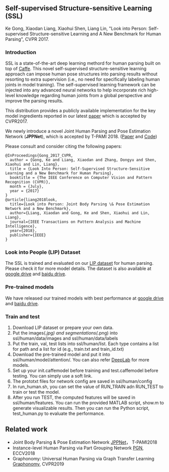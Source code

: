 ## Self-supervised Structure-sensitive Learning (SSL)
Ke Gong, Xiaodan Liang, Xiaohui Shen, Liang Lin, "Look into Person: Self-supervised Structure-sensitive Learning and A New Benchmark for Human Parsing", CVPR 2017.

### Introduction

SSL is a state-of-the-art deep learning methord for human parsing built on top of [Caffe](http://caffe.berkeleyvision.org).
This novel self-supervised structure-sensitive learning approach can impose human pose structures into parsing results without resorting to extra supervision (i.e., no
need for specifically labeling human joints in model training). The self-supervised learning framework can be injected into any advanced neural networks to help incorporate rich high-level knowledge regarding human joints from a global perspective and improve the parsing results.

This distribution provides a publicly available implementation for the key model ingredients reported in our latest [paper](http://openaccess.thecvf.com/content_cvpr_2017/papers/Gong_Look_Into_Person_CVPR_2017_paper.pdf) which is accepted by CVPR2017.

We newly introduce a novel Joint Human Parsing and Pose Estimation Network (**JPPNet**), which is accepted by T-PAMI 2018.   ([Paper](https://arxiv.org/pdf/1804.01984.pdf) and [Code](https://github.com/Engineering-Course/LIP_JPPNet))

Please consult and consider citing the following papers:

    @InProceedings{Gong_2017_CVPR,
      author = {Gong, Ke and Liang, Xiaodan and Zhang, Dongyu and Shen, Xiaohui and Lin, Liang},
      title = {Look Into Person: Self-Supervised Structure-Sensitive Learning and a New Benchmark for Human Parsing},
      booktitle = {The IEEE Conference on Computer Vision and Pattern Recognition (CVPR)},
      month = {July},
      year = {2017}
    }
    @article{liang2018look,
      title={Look into Person: Joint Body Parsing \& Pose Estimation Network and a New Benchmark},
      author={Liang, Xiaodan and Gong, Ke and Shen, Xiaohui and Lin, Liang},
      journal={IEEE Transactions on Pattern Analysis and Machine Intelligence},
      year={2018},
      publisher={IEEE}
    }

### Look into People (LIP) Dataset

The SSL is trained and evaluated on our [LIP dataset](http://www.sysu-hcp.net/lip) for human parsing.  Please check it for more model details. The dataset is also available at [google drive](https://drive.google.com/drive/folders/0BzvH3bSnp3E9ZW9paE9kdkJtM3M?usp=sharing) and [baidu drive](http://pan.baidu.com/s/1nvqmZBN).


### Pre-trained models

We have released our trained models with best performance at [google drive](https://drive.google.com/open?id=0BzvH3bSnp3E9eHMyVS1RbUVDems) and [baidu drive](http://pan.baidu.com/s/1dFLCYq9).


### Train and test

1. Download LIP dataset or prepare your own data.
2. Put the images(*.jpg) and segmentations(*.png) into ssl/human/data/images and ssl/human/data/labels
3. Put the train, val, test lists into ssl/human/list. Each type contains a list for path and a list for id (e.g., train.txt and train_id.txt) 
4. Download the pre-trained model and put it into ssl/human/model/attention/. You can also refer [DeepLab](https://bitbucket.org/aquariusjay/deeplab-public-ver2) for more models. 
5. Set up your init.caffemodel before training and test.caffemodel before testing. You can simply use a soft link.
6. The prototxt files for network config are saved in ssl/human/config
7. In run_human.sh, you can set the value of RUN_TRAIN adn RUN_TEST to train or test the model.
8. After you run TEST, the computed features will be saved in ssl/human/features. You can run the provided MATLAB script, show.m to generate visualizable results. Then you can run the Python script, test_human.py to evaluate the performance.



## Related work
+ Joint Body Parsing & Pose Estimation Network [JPPNet](https://github.com/Engineering-Course/LIP_JPPNet)， T-PAMI2018
+ Instance-level Human Parsing via Part Grouping Network [PGN](https://github.com/Engineering-Course/CIHP_PGN), ECCV2018
+ Graphonomy: Universal Human Parsing via Graph Transfer Learning [Graphonomy](https://github.com/Gaoyiminggithub/Graphonomy), CVPR2019
